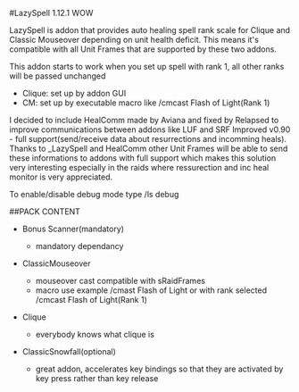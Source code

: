 #LazySpell 1.12.1 WOW

LazySpell is addon that provides auto healing spell rank scale for Clique and Classic Mouseover depending on unit health deficit. This means it's compatible with all Unit Frames that are supported by these two addons.

This addon starts to work when you set up spell with rank 1, all other ranks will be passed unchanged

- Clique: set up by addon GUI
- CM: set up by executable macro like /cmcast Flash of Light(Rank 1)

I decided to include HealComm made by Aviana and fixed by Relapsed to improve communications between addons like LUF and SRF Improved v0.90 - full support(send/receive data about resurrections and incomming heals).
Thanks to _LazySpell and HealComm other Unit Frames will be able to send these informations to addons with full support which makes this solution very interesting especially in the raids where ressurection and inc heal monitor is very appreciated.

To enable/disable debug mode type /ls debug


##PACK CONTENT

- Bonus Scanner(mandatory)
  - mandatory dependancy
  
- ClassicMouseover
  - mouseover cast compatible with sRaidFrames
  - macro use example /cmast Flash of Light or with rank selected /cmcast Flash of Light(Rank 1)

- Clique
  - everybody knows what clique is

- ClassicSnowfall(optional)
  - great addon, accelerates key bindings so that they are activated by key press rather than key release



